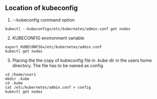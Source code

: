 ## Location of kubeconfig

1. --kubeconfig command option
```
kubectl --kubeconfig=/etc/kubernetes/admin.conf get nodes
```
2. KUBECONFIG environment variable
```
export KUBECONFIG=/etc/kubernetes/admin.conf
kubectl get nodes
```
3. Placing the the copy of kubeconfig file in .kube dir in the users home directory. The file has to be named as config
```
cd /home/user1
mkdir .kube
cd .kube
cat /etc/kubernetes/admin.conf > config
kubectl get nodes
```
